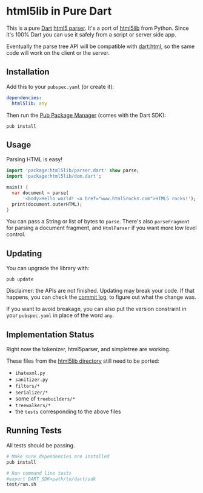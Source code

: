 html5lib in Pure Dart
=====================

This is a pure [Dart][dart] [html5 parser][html5parse]. It's a port of
[html5lib](http://code.google.com/p/html5lib/) from Python. Since it's 100%
Dart you can use it safely from a script or server side app.

Eventually the parse tree API will be compatible with [dart:html][d_html], so
the same code will work on the client or the server.

Installation
------------

Add this to your `pubspec.yaml` (or create it):
```yaml
dependencies:
  html5lib: any
```
Then run the [Pub Package Manager][pub] (comes with the Dart SDK):

    pub install

Usage
-----

Parsing HTML is easy!
```dart
import 'package:html5lib/parser.dart' show parse;
import 'package:html5lib/dom.dart';

main() {
  var document = parse(
      '<body>Hello world! <a href="www.html5rocks.com">HTML5 rocks!');
  print(document.outerHTML);
}
```

You can pass a String or list of bytes to `parse`.
There's also `parseFragment` for parsing a document fragment, and `HtmlParser`
if you want more low level control.


Updating
--------

You can upgrade the library with:

    pub update

Disclaimer: the APIs are not finished. Updating may break your code. If that
happens, you can check the
[commit log](https://github.com/dart-lang/html5lib/commits/master), to figure
out what the change was.

If you want to avoid breakage, you can also put the version constraint in your
`pubspec.yaml` in place of the word `any`.


Implementation Status
---------------------

Right now the tokenizer, html5parser, and simpletree are working.

These files from the [html5lib directory][files] still need to be ported:

* `ihatexml.py`
* `sanitizer.py`
* `filters/*`
* `serializer/*`
* some of `treebuilders/*`
* `treewalkers/*`
* the `tests` corresponding to the above files


Running Tests
-------------

All tests should be passing.
```bash
# Make sure dependencies are installed
pub install

# Run command line tests
#export DART_SDK=path/to/dart/sdk
test/run.sh
```

[dart]: http://www.dartlang.org/
[html5parse]: http://dev.w3.org/html5/spec/parsing.html
[d_html]: http://api.dartlang.org/docs/continuous/dart_html.html
[files]: http://html5lib.googlecode.com/hg/python/html5lib/
[pub]: http://www.dartlang.org/docs/pub-package-manager/
